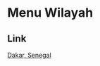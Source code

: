 # Menu Wilayah

## Link

[Dakar, Senegal](https://github.com/gigit-pemilu/pemilu-2024-99-luar-negeri/tree/main/pileg-dpr/hitung-suara/sub/99-luar-negeri/sub/31-dakar-senegal/sub/01-dakar-senegal/sub/0001-dakar-senegal)

